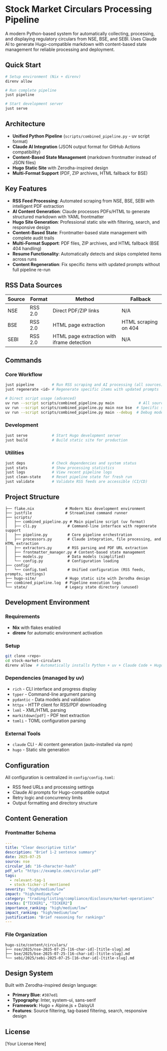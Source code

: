 # Stock Market Circulars Processing Pipeline

A modern Python-based system for automatically collecting, processing, and displaying regulatory circulars from NSE, BSE, and SEBI. Uses Claude AI to generate Hugo-compatible markdown with content-based state management for reliable processing and deployment.

## Quick Start

```bash
# Setup environment (Nix + direnv)
direnv allow

# Run complete pipeline
just pipeline

# Start development server
just serve
```

## Architecture

- **Unified Python Pipeline** (`scripts/combined_pipeline.py` - uv script format)
- **Claude AI Integration** (JSON output format for GitHub Actions compatibility)
- **Content-Based State Management** (markdown frontmatter instead of JSON files)
- **Hugo Static Site** with Zerodha-inspired design
- **Multi-Format Support** (PDF, ZIP archives, HTML fallback for BSE)

## Key Features

- **RSS Feed Processing**: Automated scraping from NSE, BSE, SEBI with intelligent PDF extraction
- **AI Content Generation**: Claude processes PDFs/HTML to generate structured markdown with YAML frontmatter
- **Hugo Site Generation**: Professional static site with filtering, search, and responsive design
- **Content-Based State**: Frontmatter-based state management with complete audit trails
- **Multi-Format Support**: PDF files, ZIP archives, and HTML fallback (BSE 404 handling)
- **Resume Functionality**: Automatically detects and skips completed items across runs
- **Content Regeneration**: Fix specific items with updated prompts without full pipeline re-run

## RSS Data Sources

| Source | Format | Method | Fallback |
|--------|--------|--------|----------|
| NSE | RSS 2.0 | Direct PDF/ZIP links | N/A |
| BSE | RSS 2.0 | HTML page extraction | HTML scraping on 404 |
| SEBI | RSS 2.0 | HTML page extraction with iframe detection | N/A |

## Commands

### Core Workflow
```bash
just pipeline        # Run RSS scraping and AI processing (all sources)
just regenerate <id> # Regenerate specific items with updated prompts

# Direct script usage (advanced)
uv run --script scripts/combined_pipeline.py main           # All sources
uv run --script scripts/combined_pipeline.py main nse bse  # Specific sources
uv run --script scripts/combined_pipeline.py main --debug  # Debug mode
```

### Development
```bash
just serve           # Start Hugo development server
just build           # Build static site for production
```

### Utilities
```bash
just deps            # Check dependencies and system status
just stats           # Show processing statistics
just logs            # View recent pipeline logs
just clean-state     # Reset pipeline state for fresh run
just validate        # Validate RSS feeds are accessible (CI/CD)
```

## Project Structure

```
├── flake.nix              # Modern Nix development environment
├── justfile               # Streamlined command runner
├── scripts/
│   ├── combined_pipeline.py # Main pipeline script (uv format)
│   ├── cli.py              # Command-line interface with regenerate support
│   ├── pipeline.py         # Core pipeline orchestration
│   ├── processors.py       # Claude integration, file processing, and HTML extraction
│   ├── extractors.py       # RSS parsing and PDF URL extraction
│   ├── frontmatter_manager.py # Content-based state management
│   ├── models.py           # Data models (simplified)
│   └── config.py           # Configuration loading
├── config/
│   └── config.toml         # Unified configuration (RSS feeds, prompts, settings)
├── hugo-site/             # Hugo static site with Zerodha design
├── combined_pipeline.log  # Pipeline execution logs
└── state/                 # Legacy state directory (unused)
```

## Development Environment

### Requirements
- **Nix** with flakes enabled
- **direnv** for automatic environment activation

### Setup
```bash
git clone <repo>
cd stock-market-circulars
direnv allow  # Automatically installs Python + uv + Claude Code + Hugo
```

### Dependencies (managed by uv)
- `rich` - CLI interface and progress display
- `typer` - Command-line argument parsing  
- `pydantic` - Data models and validation
- `httpx` - HTTP client for RSS/PDF downloading
- `lxml` - XML/HTML parsing
- `markitdown[pdf]` - PDF text extraction
- `tomli` - TOML configuration parsing

### External Tools
- `claude` CLI - AI content generation (auto-installed via npm)
- `hugo` - Static site generation

## Configuration

All configuration is centralized in `config/config.toml`:
- RSS feed URLs and processing settings
- Claude AI prompts for Hugo-compatible output
- Retry logic and concurrency limits
- Output formatting and directory structure

## Content Generation

### Frontmatter Schema
```yaml
---
title: "Clear descriptive title"
description: "Brief 1-2 sentence summary"
date: 2025-07-25
source: nse
circular_id: "16-character-hash"
pdf_url: "https://example.com/circular.pdf"
tags:
  - relevant-tag-1
  - stock-ticker-if-mentioned
severity: "high/medium/low"
impact: "high/medium/low"
category: "trading/listing/compliance/disclosure/market-operations"
stocks: ["TICKER1", "TICKER2"]
importance_ranking: "high/medium/low"
impact_ranking: "high/medium/low"
justification: "Brief reasoning for rankings"
---
```

### File Organization
```
hugo-site/content/circulars/
├── nse/2025/nse-2025-07-25-[16-char-id]-[title-slug].md
├── bse/2025/bse-2025-07-25-[16-char-id]-[title-slug].md
└── sebi/2025/sebi-2025-07-25-[16-char-id]-[title-slug].md
```

## Design System

Built with Zerodha-inspired design language:
- **Primary Blue**: `#387ed1`
- **Typography**: Inter, system-ui, sans-serif
- **Framework**: Hugo + Alpine.js + DaisyUI
- **Features**: Source filtering, tag-based filtering, search, responsive design

## License

[Your License Here]